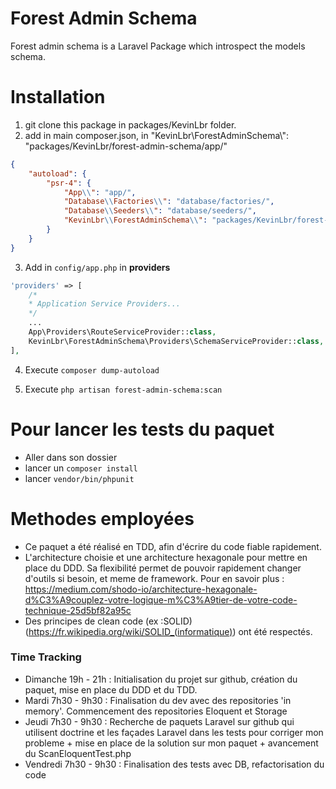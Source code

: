 # Forest Admin Schema

Forest admin schema is a Laravel Package which introspect the models schema.

# Installation
1. git clone this package in packages/KevinLbr folder.
2. add in main composer.json, in  "KevinLbr\\ForestAdminSchema\\": "packages/KevinLbr/forest-admin-schema/app/"

```json
{
    "autoload": {
        "psr-4": {
            "App\\": "app/",
            "Database\\Factories\\": "database/factories/",
            "Database\\Seeders\\": "database/seeders/",
            "KevinLbr\\ForestAdminSchema\\": "packages/KevinLbr/forest-admin-schema/src/"
        }
    }
}
```

3. Add in `config/app.php` in **providers**
```php   
'providers' => [
    /*
    * Application Service Providers...
    */
    ...
    App\Providers\RouteServiceProvider::class,
    KevinLbr\ForestAdminSchema\Providers\SchemaServiceProvider::class,
],
```
4. Execute `composer dump-autoload`

5. Execute `php artisan forest-admin-schema:scan`

# Pour lancer les tests du paquet
- Aller dans son dossier
- lancer un `composer install`
- lancer `vendor/bin/phpunit`

# Methodes employées
- Ce paquet a été réalisé en TDD, afin d'écrire du code fiable rapidement.
- L'architecture choisie et une architecture hexagonale pour mettre en place du DDD. Sa flexibilité permet de pouvoir rapidement changer d'outils si besoin, et meme de framework. Pour en savoir plus : https://medium.com/shodo-io/architecture-hexagonale-d%C3%A9couplez-votre-logique-m%C3%A9tier-de-votre-code-technique-25d5bf82a95c
- Des principes de clean code (ex :SOLID) (https://fr.wikipedia.org/wiki/SOLID_(informatique)) ont été respectés.

### Time Tracking
- Dimanche 19h - 21h : Initialisation du projet sur github, création du paquet, mise en place du DDD et du TDD.
- Mardi 7h30 - 9h30 : Finalisation du dev avec des repositories 'in memory'. Commencement des repositories Eloquent et Storage
- Jeudi 7h30 - 9h30 : Recherche de paquets Laravel sur github qui utilisent doctrine et les façades Laravel dans les tests pour corriger mon probleme + mise en place de la solution sur mon paquet + avancement du ScanEloquentTest.php
- Vendredi 7h30 - 9h30 : Finalisation des tests avec DB, refactorisation du code
